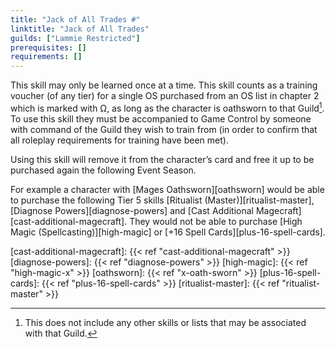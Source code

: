 ```yaml
---
title: "Jack of All Trades #"
linktitle: "Jack of All Trades"
guilds: ["Lammie Restricted"]
prerequisites: []
requirements: []
---
```

This skill may only be learned once at a time. This skill counts as a training voucher (of any tier) for a single OS purchased from an OS list in chapter 2 which is marked with Ω, as long as the character is oathsworn to that Guild[^1]. To use this skill they must be accompanied to Game Control by someone with command of the Guild they wish to train from (in order to confirm that all roleplay requirements for training have been met).

Using this skill will remove it from the character’s card and free it up to be purchased again the following Event Season.

[^1]: This does not include any other skills or lists that may be associated with that Guild.

For example a character with [Mages Oathsworn][oathsworn] would be able to purchase the following Tier 5 skills [Ritualist (Master)][ritualist-master], [Diagnose Powers][diagnose-powers] and [Cast Additional Magecraft][cast-additional-magecraft]. They would not be able to purchase [High Magic (Spellcasting)][high-magic] or [+16 Spell Cards][plus-16-spell-cards].

[cast-additional-magecraft]: {{< ref "cast-additional-magecraft" >}}
[diagnose-powers]: {{< ref "diagnose-powers" >}}
[high-magic]: {{< ref "high-magic-x" >}}
[oathsworn]: {{< ref "x-oath-sworn" >}}
[plus-16-spell-cards]: {{< ref "plus-16-spell-cards" >}}
[ritualist-master]: {{< ref "ritualist-master" >}}